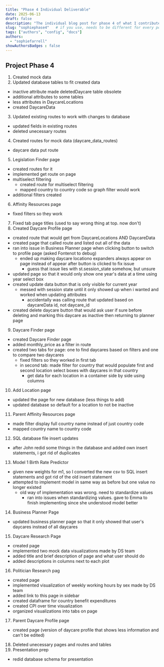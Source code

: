 ```yaml
---
title: "Phase 4 Individual Deliverable"
date: 2025-06-13
draft: false
description: "The individual blog post for phase 4 of what I contributed"
slug: "sophiephase4"   # if you use, needs to be different for every post
tags: ["authors", "config", "docs"]
authors:
  - "sophiefarrell"
showAuthorsBadges : false
---
```

## Project Phase 4

1. Created mock data
2. Updated database tables to fit created data
  - inactive attribute made deletedDaycare table obsolete
  - additional attributes to some tables
  - less attributes in DaycareLocations
  - created DaycareData
3. Updated existing routes to work with changes to database
  - updated fields in existing routes
  - deleted unecessary routes
4. Created routes for mock data (daycare_data_routes)
  - daycare data put route
5. Legislation Finder page
  - created routes for it
  - implemented get route on page
  - multiselect filtering
    - created route for multiselect filtering
    - mapped country to country code so graph filter would work
  - additional filters created
6. Affinity Resources page
  - fixed filters so they work
7. Fixed tab page titles (used to say wrong thing at top. now don't)
8. Created Daycare Profile page
  - created route that would get from DaycareLocations AND DaycareData
  - created page that called route and listed out all of the data
  - ran into issue in Business Planner page when clicking button to switch to profile page (asked Fontenot to debug)
    - ended up making daycare locationo expanders always appear on page instead of appear after button is clicked to fix issue
      - guess that issue lies with st.session_state somehow, but unsure
  - updated page so that it would only show one year's data at a time using year select box
  - created update data button that is only visible for current year
    - messed with session state until it only showed up when i wanted and worked when updating attributes
      - accidentally was calling route that updated based on daycareData id, not daycare_id
  - created delete daycare button that would ask user if sure before deleting and marking this daycare as inactive then returning to planner page
9. Daycare Finder page
  - created Daycare Finder page
  - added monthly_price as a filter in route
  - created two tabs for page: one to find daycares based on filters and one to compare two daycares
    - fixed filters so they worked in first tab
    - in second tab: made filter for country that would populate first and second location select boxes with daycares in that country
      - get data for each location in a container side by side using columns
10. Add Location page
  - updated the page for new database (less things to add)
  - updated database so default for a location to not be inactive
11. Parent Affinity Resources page
  - made filter display full country name instead of just country code
  - mapped country name to country code
12. SQL database file insert updates
  - after John redid some things in the database and added own insert statements, i got rid of duplicates
13. Model 1 Birth Rate Predictor
  - given new weights for m1, so I converted the new csv to SQL insert statements and got rid of the old insert statement
  - attempted to implement model in same way as before but one value no longer existed
    - old way of implementation was wrong. need to standardize values
      - ran into issues when standardizing values. gave to Emma to finish implementing since she understood model better
14. Business Planner Page
  - updated business planner page so that it only showed that user's daycares instead of all daycares
15. Daycare Research Page
  - created page
  - implemented two mock data visualizations made by DS team
  - added title and brief description of page and what user should do
  - added descriptions in columns next to each plot
16. Politician Research pag
  - created page
  - implemented visualization of weekly working hours by sex made by DS team
  - added link to this page in sidebar
  - created dataframe for country benefit expenditures
  - created CPI over time visualization
  - organized visualizations into tabs on page
17. Parent Daycare Profile page
  - created page (version of daycare profile that shows less information and can't be edited)
18. Deleted unecessary pages and routes and tables
19. Presentation prep
  - redid database schema for presentation